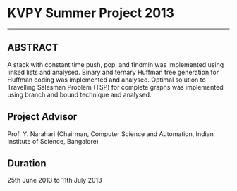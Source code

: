 KVPY Summer Project 2013
========================

--------------------------

ABSTRACT
--------

A stack with constant time push, pop, and findmin was implemented using linked lists and analysed. Binary and ternary Huffman tree generation for Huffman coding was implemented and analysed.  Optimal solution to Travelling Salesman Problem (TSP) for complete graphs was implemented using branch and bound technique and analysed. 

Project Advisor
---------------

Prof. Y. Narahari (Chairman, Computer Science and Automation, Indian Institute of Science, Bangalore)

Duration
--------

25th June 2013 to 11th July 2013
